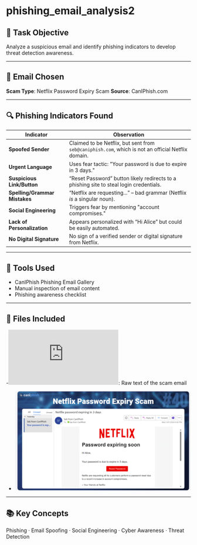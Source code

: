 # phishing_email_analysis2

## 📝 Task Objective
Analyze a suspicious email and identify phishing indicators to develop threat detection awareness.

---

## 📩 Email Chosen
**Scam Type**: Netflix Password Expiry Scam
**Source**: CanIPhish.com 

---

## 🔍 Phishing Indicators Found

| Indicator | Observation |
|----------|-------------|
| **Spoofed Sender** | Claimed to be Netflix, but sent from `seb@caniphish.com`, which is not an official Netflix domain. |
| **Urgent Language** | Uses fear tactic: "Your password is due to expire in 3 days." |
| **Suspicious Link/Button** | “Reset Password” button likely redirects to a phishing site to steal login credentials. |
| **Spelling/Grammar Mistakes** | “Netflix are requesting...” – bad grammar (Netflix *is* a singular noun). |
| **Social Engineering** | Triggers fear by mentioning "account compromises." |
| **Lack of Personalization** | Appears personalized with “Hi Alice” but could be easily automated. |
| **No Digital Signature** | No sign of a verified sender or digital signature from Netflix. |

---

## 🧰 Tools Used
- CanIPhish Phishing Email Gallery
- Manual inspection of email content
- Phishing awareness checklist

---

## 📎 Files Included
-![image alt](https://github.com/Yaami2003/phishing_email_analysis2/blob/f2a36ccd0720a58f8f12f6bbee66acb39dae4698/phishing_email.txt): Raw text of the scam email
- ![image alt](https://github.com/Yaami2003/phishing_email_analysis2/blob/f2197b6a8f2003185ca72b6f912285b22308e7b6/email%20phishing2.png)
  
---

## 📚 Key Concepts
Phishing · Email Spoofing · Social Engineering · Cyber Awareness · Threat Detection
